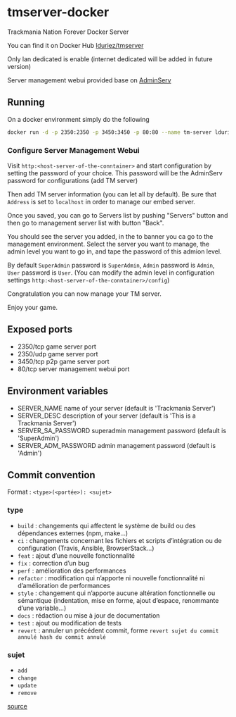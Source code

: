 # tmserver-docker

Trackmania Nation Forever Docker Server

You can find it on Docker Hub [lduriez/tmserver](https://hub.docker.com/r/lduriez/tmserver)

Only lan dedicated is enable (internet dedicated will be added in future version)

Server management webui provided base on [AdminServ](https://github.com/Chris92de/AdminServ)

## Running

On a docker environment simply do the following

```bash
docker run -d -p 2350:2350 -p 3450:3450 -p 80:80 --name tm-server lduriez/tmserver
```

### Configure Server Management Webui

Visit `http:<host-server-of-the-conntainer>` and start configuration by setting the password of your choice.
This password will be the AdminServ password for configurations (add TM server)

Then add TM server information (you can let all by default). Be sure that `Address` is set to `localhost` in order to manage our embed server.

Once you saved, you can go to Servers list by pushing "Servers" button and then go to management server list with button "Back".

You should see the server you added, in the to banner you ca go to the management environment.
Select the server you want to manage, the admin level you want to go in, and tape the password of this admion level.

By default `SuperAdmin` password is `SuperAdmin`, `Admin` password is `Admin`, `User` password is `User`. (You can modify the admin level in configuration settings `http:<host-server-of-the-conntainer>/config`)

Congratulation you can now manage your TM server.

Enjoy your game.

## Exposed ports

* 2350/tcp game server port
* 2350/udp game server port
* 3450/tcp p2p game server port
* 80/tcp  server management webui port

## Environment variables

* SERVER_NAME name of your server (default is 'Trackmania Server')
* SERVER_DESC description of your server (default is 'This is a Trackmania Server')
* SERVER_SA_PASSWORD superadmin management password  (default is 'SuperAdmin')
* SERVER_ADM_PASSWORD admin management password (default is 'Admin')

## Commit convention

Format : `<type>(<portée>): <sujet>`

### type

* `build` : changements qui affectent le système de build ou des dépendances externes (npm, make…)
* `ci` : changements concernant les fichiers et scripts d’intégration ou de configuration (Travis, Ansible, BrowserStack…)
* `feat` : ajout d’une nouvelle fonctionnalité
* `fix` : correction d’un bug
* `perf` : amélioration des performances
* `refactor` : modification qui n’apporte ni nouvelle fonctionnalité ni d’amélioration de performances
* `style` : changement qui n’apporte aucune altération fonctionnelle ou sémantique (indentation, mise en forme, ajout d’espace, renommante d’une variable…)
* `docs` : rédaction ou mise à jour de documentation
* `test` : ajout ou modification de tests
* `revert` : annuler un précédent commit, forme `revert sujet du commit annulé hash du commit annulé`

### sujet

* `add`
* `change`
* `update`
* `remove`

[source](https://buzut.net/git-bien-nommer-ses-commits/)